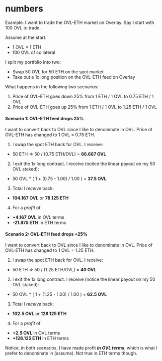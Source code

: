 # numbers

Example. I want to trade the OVL-ETH market on Overlay. Say I start with 100 OVL to trade.

Assume at the start:

 - 1 OVL = 1 ETH
 - 100 OVL of collateral

I split my portfolio into two:

 - Swap 50 OVL for 50 ETH on the spot market
 - Take out a 1x long position on the OVL-ETH feed on Overlay

What happens in the following two scenarios:

 1. Price of OVL-ETH goes down 25% from 1 ETH / 1 OVL to 0.75 ETH / 1 OVL
 2. Price of OVL-ETH goes up 25% from 1 ETH / 1 OVL to 1.25 ETH / 1 OVL

#### Scenario 1: OVL-ETH feed drops 25%

I want to convert back to OVL since I like to denominate in OVL. Price of OVL-ETH has changed to 1 OVL = 0.75 ETH.

1. I swap the spot ETH back for OVL. I receive:

- 50 ETH => 50 / (0.75 ETH/OVL) = **66.667 OVL**

2. I exit the 1x long contract. I receive (notice the linear payout on my 50 OVL staked):

- 50 OVL * ( 1 + (0.75 - 1.00) / 1.00 ) = **37.5 OVL**

3. Total I *receive* back:

- **104.167 OVL** or **78.125 ETH**

4. For a *profit* of

- **+4.167 OVL** in OVL terms
- **-21.875 ETH** in ETH terms


#### Scenario 2: OVL-ETH feed drops +25%

I want to convert back to OVL since I like to denominate in OVL. Price of OVL-ETH has changed to 1 OVL = 1.25 ETH.

1. I swap the spot ETH back for OVL. I receive:

- 50 ETH => 50 / (1.25 ETH/OVL) = **40 OVL**

2. I exit the 1x long contract. I receive (notice the linear payout on my 50 OVL staked):

- 50 OVL * ( 1 + (1.25 - 1.00) / 1.00 ) = **62.5 OVL**

3. Total I *receive* back:

- **102.5 OVL** or **128.125 ETH**

4. For a *profit* of

- **+2.5 OVL** in OVL terms
- **+128.125 ETH** in ETH terms


Notice, in both scenarios, I have made profit ***in OVL terms***, which is what I prefer to denominate in (assume). Not true in ETH terms though.
